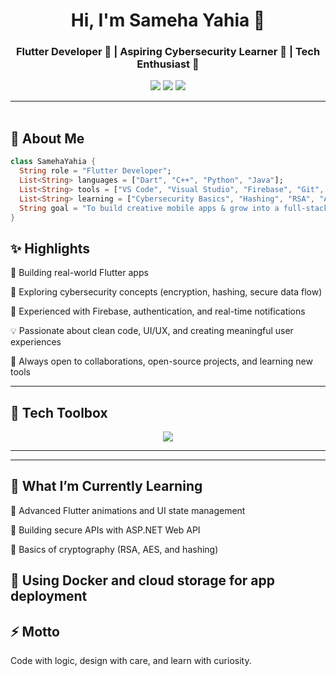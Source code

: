<h1 align="center">Hi, I'm Sameha Yahia 👋</h1>
<h3 align="center">Flutter Developer 💙 | Aspiring Cybersecurity Learner 🔐 | Tech Enthusiast 🚀</h3>

<p align="center">
  <a href="https://linkedin.com/in/sameha-yahia"><img src="https://img.shields.io/badge/Sameha%20Yahia-0077B5?style=for-the-badge&logo=linkedin&logoColor=white" /></a>
  <a href="https://github.com/samehayehia"><img src="https://img.shields.io/badge/GitHub-samehayehia-black?style=for-the-badge&logo=github&logoColor=white" /></a>
  <a href="mailto:samehayehia02@gmail.com"><img src="https://img.shields.io/badge/Email-samehayehia%40gmail.com-red?style=for-the-badge&logo=gmail&logoColor=white" /></a>
</p>

---

<img src="https://media.giphy.com/media/3o7abKhOpu0NwenH3O/giphy.gif" width="100%" height="3px" />

## 🚀 About Me

```dart
class SamehaYahia {
  String role = "Flutter Developer";
  List<String> languages = ["Dart", "C++", "Python", "Java"];
  List<String> tools = ["VS Code", "Visual Studio", "Firebase", "Git", "Postman"];
  List<String> learning = ["Cybersecurity Basics", "Hashing", "RSA", "AES"];
  String goal = "To build creative mobile apps & grow into a full-stack Flutter developer.";
}

```
## ✨ Highlights

📱 Building real-world Flutter apps 

🔐 Exploring cybersecurity concepts (encryption, hashing, secure data flow)

💾 Experienced with Firebase, authentication, and real-time notifications

💡 Passionate about clean code, UI/UX, and creating meaningful user experiences

💬 Always open to collaborations, open-source projects, and learning new tools

---

## 🧰 Tech Toolbox

<p align="center"> <img src="https://skillicons.dev/icons?i=flutter,dart,python,java,git,github,vscode,visualstudio,androidstudio,firebase,postman,figma" /> </p>

---

---

## 🧠 What I’m Currently Learning

🔹 Advanced Flutter animations and UI state management

🔹 Building secure APIs with ASP.NET Web API

🔹 Basics of cryptography (RSA, AES, and hashing)

🔹 Using Docker and cloud storage for app deployment
---



## ⚡️ Motto

Code with logic, design with care, and learn with curiosity.

